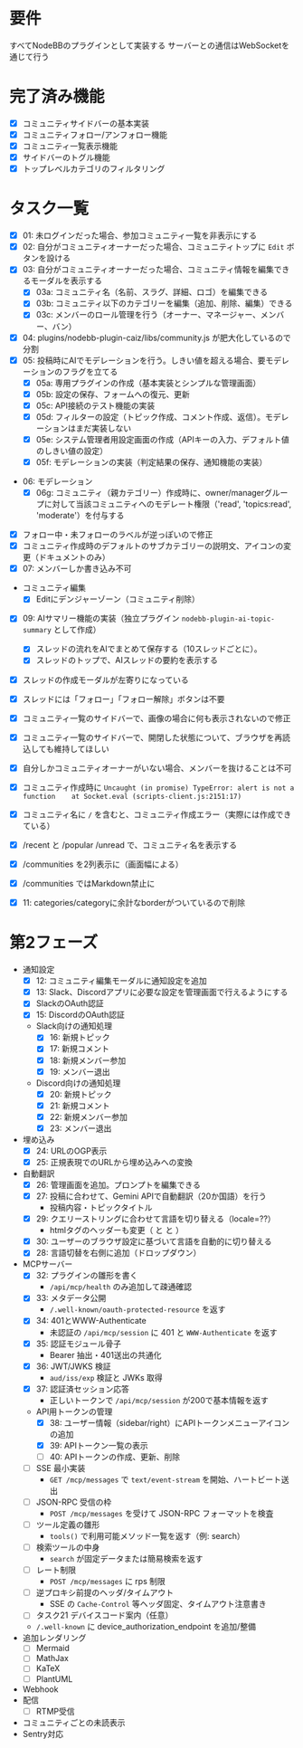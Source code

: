 
# 要件

すべてNodeBBのプラグインとして実装する
サーバーとの通信はWebSocketを通じて行う

# 完了済み機能

- [x] コミュニティサイドバーの基本実装
- [x] コミュニティフォロー/アンフォロー機能
- [x] コミュニティ一覧表示機能
- [x] サイドバーのトグル機能
- [x] トップレベルカテゴリのフィルタリング

# タスク一覧

- [x] 01: 未ログインだった場合、参加コミュニティ一覧を非表示にする
- [x] 02: 自分がコミュニティオーナーだった場合、コミュニティトップに `Edit` ボタンを設ける
- [x] 03: 自分がコミュニティオーナーだった場合、コミュニティ情報を編集できるモーダルを表示する
  - [x] 03a: コミュニティ名（名前、スラグ、詳細、ロゴ）を編集できる
  - [x] 03b: コミュニティ以下のカテゴリーを編集（追加、削除、編集）できる
  - [x] 03c: メンバーのロール管理を行う（オーナー、マネージャー、メンバー、バン）
- [x] 04: plugins/nodebb-plugin-caiz/libs/community.js が肥大化しているので分割
- [x] 05: 投稿時にAIでモデレーションを行う。しきい値を超える場合、要モデレーションのフラグを立てる
  - [x] 05a: 専用プラグインの作成（基本実装とシンプルな管理画面）
  - [x] 05b: 設定の保存、フォームへの復元、更新
  - [x] 05c: API接続のテスト機能の実装
  - [x] 05d: フィルターの設定（トピック作成、コメント作成、返信）。モデレーションはまだ実装しない
  - [x] 05e: システム管理者用設定画面の作成（APIキーの入力、デフォルト値のしきい値の設定）
  - [x] 05f: モデレーションの実装（判定結果の保存、通知機能の実装）
- 06: モデレーション
  - [x] 06g: コミュニティ（親カテゴリー）作成時に、owner/managerグループに対して当該コミュニティへのモデレート権限（'read', 'topics:read', 'moderate'）を付与する
- [x] フォロー中・未フォローのラベルが逆っぽいので修正
- [x] コミュニティ作成時のデフォルトのサブカテゴリーの説明文、アイコンの変更（ドキュメントのみ）
- [x] 07: メンバーしか書き込み不可
- コミュニティ編集
  - [x] Editにデンジャーゾーン（コミュニティ削除）
- [x] 09: AIサマリー機能の実装（独立プラグイン `nodebb-plugin-ai-topic-summary` として作成）
  - [x] スレッドの流れをAIでまとめて保存する（10スレッドごとに）。
  - [x] スレッドのトップで、AIスレッドの要約を表示する
- [x] スレッドの作成モーダルが左寄りになっている
- [x] スレッドには「フォロー」「フォロー解除」ボタンは不要
- [x] コミュニティ一覧のサイドバーで、画像の場合に何も表示されないので修正
- [x] コミュニティ一覧のサイドバーで、開閉した状態について、ブラウザを再読込しても維持してほしい
- [x] 自分しかコミュニティオーナーがいない場合、メンバーを抜けることは不可
- [x] コミュニティ作成時に `Uncaught (in promise) TypeError: alert is not a function    at Socket.eval (scripts-client.js:2151:17)`
- [x] コミュニティ名に `/` を含むと、コミュニティ作成エラー（実際には作成できている）
- [x] /recent と /popular /unread で、コミュニティ名を表示する
- [x] /communities を2列表示に（画面幅による）
- [x] /communities ではMarkdown禁止に

- [x] 11: categories/categoryに余計なborderがついているので削除

# 第2フェーズ

- 通知設定
  - [x] 12: コミュニティ編集モーダルに通知設定を追加
  - [x] 13: Slack、Discordアプリに必要な設定を管理画面で行えるようにする
  - [x] SlackのOAuth認証
  - [x] 15: DiscordのOAuth認証
  - Slack向けの通知処理
    - [x] 16: 新規トピック
    - [x] 17: 新規コメント
    - [x] 18: 新規メンバー参加
    - [x] 19: メンバー退出
  - Discord向けの通知処理
    - [x] 20: 新規トピック
    - [x] 21: 新規コメント
    - [x] 22: 新規メンバー参加
    - [x] 23: メンバー退出
- 埋め込み
  - [x] 24: URLのOGP表示
  - [x] 25: 正規表現でのURLから埋め込みへの変換
- 自動翻訳
  - [x] 26: 管理画面を追加。プロンプトを編集できる
  - [x] 27: 投稿に合わせて、Gemini APIで自動翻訳（20か国語）を行う
    - 投稿内容・トピックタイトル
  - [x] 29: クエリーストリングに合わせて言語を切り替える（locale=??）
    - htmlタグのヘッダーも変更（<html lang="??"> と <meta name="og:locale" content="??"> と <link rel="alternate" hreflang="ja" href="https://example.com/?lang=??" />）
  - [x] 30: ユーザーのブラウザ設定に基づいて言語を自動的に切り替える
  - [x] 28: 言語切替を右側に追加（ドロップダウン）
- MCPサーバー
  - [x] 32: プラグインの雛形を書く
    - `/api/mcp/health` のみ追加して疎通確認
  - [x] 33: メタデータ公開
    - `/.well-known/oauth-protected-resource` を返す
  - [x] 34: 401とWWW-Authenticate
    - 未認証の `/api/mcp/session` に 401 と `WWW-Authenticate` を返す
  - [x] 35: 認証モジュール骨子
    - Bearer 抽出・401送出の共通化
  - [x] 36: JWT/JWKS 検証
    - `aud/iss/exp` 検証と JWKs 取得
  - [x] 37: 認証済セッション応答
    - 正しいトークンで `/api/mcp/session` が200で基本情報を返す
  - API用トークンの管理
    - [x] 38: ユーザー情報（sidebar/right）にAPIトークンメニューアイコンの追加
    - [x] 39: APIトークン一覧の表示
    - [ ] 40: APIトークンの作成、更新、削除
  - [ ] SSE 最小実装
    - `GET /mcp/messages` で `text/event-stream` を開始、ハートビート送出
  - [ ] JSON-RPC 受信の枠
    - `POST /mcp/messages` を受けて JSON-RPC フォーマットを検査
  - [ ] ツール定義の雛形
    - `tools()` で利用可能メソッド一覧を返す（例: search）
  - [ ] 検索ツールの中身
    - `search` が固定データまたは簡易検索を返す
  - [ ] レート制限
    - `POST /mcp/messages` に rps 制限
  - [ ] 逆プロキシ前提のヘッダ/タイムアウト
    - SSE の `Cache-Control` 等ヘッダ固定、タイムアウト注意書き
  - [ ]  タスク21 デバイスコード案内（任意）
    - `/.well-known` に device_authorization_endpoint を追加/整備
- 追加レンダリング
  - [ ] Mermaid
  - [ ] MathJax
  - [ ] KaTeX
  - [ ] PlantUML
- Webhook
- 配信
  - [ ] RTMP受信
- コミュニティごとの未読表示
- Sentry対応
